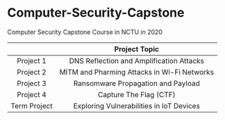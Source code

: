 # Computer-Security-Capstone
Computer Security Capstone Course in NCTU in 2020 

||Project Topic|
|:----:|:----:|
|Project 1|DNS Reflection and Amplification Attacks|
|Project 2|MITM and Pharming Attacks in Wi-Fi Networks|
|Project 3|Ransomware Propagation and Payload|
|Project 4|Capture The Flag (CTF)|
|Term Project|Exploring Vulnerabilities in IoT Devices|
